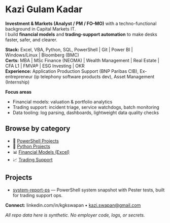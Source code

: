 # Kazi Gulam Kadar

**Investment & Markets (Analyst / PM / FO–MO)** with a techno-functional background in Capital Markets IT.  
I build **financial models** and **trading-support automation** to make desks faster, safer, and clearer.

**Stack:** Excel, VBA, Python, SQL, PowerShell | Git | Power BI | Windows/Linux | Bloomberg (BMC)  
**Certs:** MBA | MSc Finance (NEOMA) | Wealth Management | Real Estate | CFA L1 | FMVA® | ESG Investing | OKR  
**Experience:** Application Production Support (BNP Paribas CIB), Ex-entrepreneur (ip telephony software products dev), Asset Management (Internship)

**Focus areas**
- Financial models: valuation & portfolio analytics
- Trading support: incident triage, service watchdogs, batch monitoring
- Data tooling: log parsing, dashboards, lightweight data quality checks

## Browse by category

- 🔧 [PowerShell Projects](https://github.com/search?q=user%3Akgkswapan+topic%3Apowershell&type=repositories)
- 🐍 [Python Projects](https://github.com/search?q=user%3Akgkswapan+topic%3Apython&type=repositories)
- 📊 [Financial Models (Excel)](https://github.com/search?q=user%3Akgkswapan+topic%3Aexcel+topic%3Afinance&type=repositories)
- 📈 [Trading Support](https://github.com/search?q=user%3Akgkswapan+topic%3Atrading-support&type=repositories)

## Projects

- [system-report-ps](https://github.com/kgkswapan/system-report-ps) — PowerShell system snapshot with Pester tests, built for trading support ops.

**Connect:** linkedin.com/in/kgkswapan • kazi.swapan@gmail.com

_All repo data here is synthetic. No employer code, logs, or secrets._
